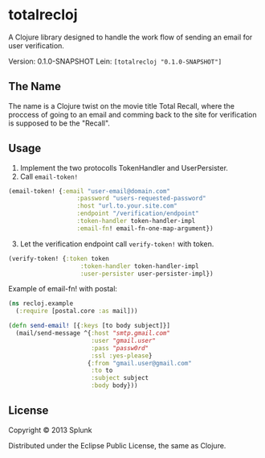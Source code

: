 # totalrecloj

A Clojure library designed to handle the work flow of sending an email for user verification.

Version: 0.1.0-SNAPSHOT
Lein: `[totalrecloj "0.1.0-SNAPSHOT"]`

## The Name

The name is a Clojure twist on the movie title Total Recall, where the proccess of going to an email and comming back to the site for verification is supposed to be the "Recall".

## Usage

1. Implement the two protocolls TokenHandler and UserPersister.
2. Call `email-token!`
```clojure
(email-token! {:email "user-email@domain.com"
                   :password "users-requested-password"
                   :host "url.to.your.site.com"
                   :endpoint "/verification/endpoint"
                   :token-handler token-handler-impl
                   :email-fn! email-fn-one-map-argument})
```

3. Let the verification endpoint call `verify-token!` with token.
```clojure
(verify-token! {:token token
                    :token-handler token-handler-impl
                    :user-persister user-persister-impl})
```

Example of email-fn! with postal:
```clojure
(ns recloj.example
  (:require [postal.core :as mail]))

(defn send-email! [{:keys [to body subject]}]
  (mail/send-message ^{:host "smtp.gmail.com"
                       :user "gmail.user"
                       :pass "passw0rd"
                       :ssl :yes-please}
                      {:from "gmail.user@gmail.com"
                       :to to
                       :subject subject
                       :body body}))
```

## License

Copyright © 2013 Splunk

Distributed under the Eclipse Public License, the same as Clojure.

